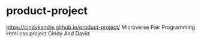 # product-project
https://cindykandie.github.io/product-project/
Microverse Pair Programming Html css project
Cindy And David
